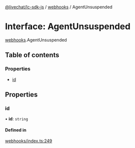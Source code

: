 [@livechat/lc-sdk-js](../README.md) / [webhooks](../modules/webhooks.md) / AgentUnsuspended

# Interface: AgentUnsuspended

[webhooks](../modules/webhooks.md).AgentUnsuspended

## Table of contents

### Properties

- [id](webhooks.AgentUnsuspended.md#id)

## Properties

### id

• **id**: `string`

#### Defined in

[webhooks/index.ts:249](https://github.com/livechat/lc-sdk-js/blob/c7b3817/src/webhooks/index.ts#L249)
